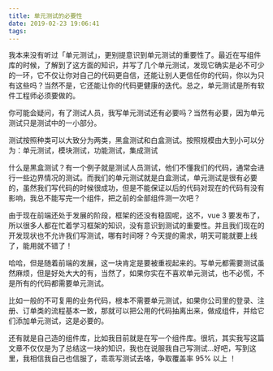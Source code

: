 ```yaml
---
title: 单元测试的必要性
date: 2019-02-23 19:06:41
tags: 
---
```


我本来没有听过「单元测试」，更别提意识到单元测试的重要性了。最近在写组件库的时候，了解到了这方面的知识，并写了几个单元测试，发现它确实是必不可少的一环，它不仅让你对自己的代码更自信，还能让别人更信任你的代码，你以为只有这些吗？当然不是，它还能让你的代码更健康的迭代。总之，单元测试是所有软件工程师必须要做的。

你可能会疑问，有了测试人员，我写单元测试还有必要吗？当然有必要，因为单元测试只是测试中的一小部分。

测试按照种类可以大致分为两类，黑盒测试和白盒测试。按照规模由大到小可以分为：单元测试，模块测试，功能测试，集成测试

什么是黑盒测试？有一个例子就是测试人员测试，他们不懂我们的代码，通常会进行一些边界情况的测试。而我们的单元测试就是白盒测试，单元测试是很有必要的，虽然我们写代码的时候很成功，但是不能保证以后的代码对现在的代码有没有影响，我总不能写完一个组件，把之前的全部组件测一次吧？

由于现在前端还处于发展的阶段，框架的还没有稳固呢，这不，vue 3 要发布了，所以很多人都在忙着学习框架的知识，没有意识到测试的重要性。并且我们现在的开发现状也不允许我们写测试，哪有时间呀？今天提的需求，明天可能就要上线了，能用就不错了！

哈哈，但是随着前端的发展，这一块肯定是要被重视起来的。写单元都需要测试虽然麻烦，但是好处大大的有，当然了，如果你实在不喜欢单元测试，也不必慌，不是所有的代码都需要单元测试。

比如一般的不可复用的业务代码，根本不需要单元测试，如果你公司里的登录、注册、订单类的流程基本一致，那就可以把公用的代码抽离出来，做成组件，并给它们添加单元测试，这是必要的。

还有就是自己造的组件库，比如我目前就是在写一个组件库。很坑，其实我写这篇文章不仅仅是为了总结这一块的知识，我也在说服我自己写测试...好吧，写到这里，我相信我自己也信服了，乖乖写测试去咯，争取覆盖率 95% 以上 ！


